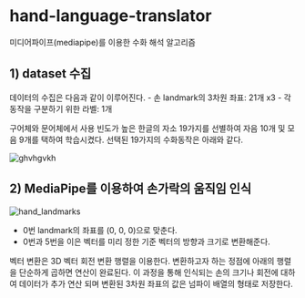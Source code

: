 # hand-language-translator
미디어파이프(mediapipe)를 이용한 수화 해석 알고리즘

## 1) dataset 수집

데이터의 수집은 다음과 같이 이루어진다.
	- 손 landmark의 3차원 좌표: 21개 x3
	- 각 동작을 구분하기 위한 라벨: 1개
  
  구어체와 문어체에서 사용 빈도가 높은 한글의 자소 19가지를 선별하여 자음 10개 및 모음 9개를 택하여 학습시켰다. 선택된 19가지의 수화동작은 아래와 같다.
  
![ghvhgvkh](https://user-images.githubusercontent.com/108911413/203528090-568f7a56-fa0b-42a3-9446-587870675a38.gif)


## 2) MediaPipe를 이용하여 손가락의 움직임 인식

![hand_landmarks](https://user-images.githubusercontent.com/108911413/203527185-404056b5-4bad-4139-ab6a-bc1f4aa8d316.png)

- 0번 landmark의 좌표를 (0, 0, 0)으로 맞춘다.
- 0번과 5번을 이은 벡터를 미리 정한 기준 벡터의 방향과 크기로 변환해준다.

벡터 변환은 3D 벡터 회전 변환 행렬을 이용한다. 변환하고자 하는 정점에 아래의 행렬을 단순하게 곱하면 연산이 완료된다. 이 과정을 통해 인식되는 손의 크기나 회전에 대하여 데이터가 추가 연산 되며 변환된 3차원 좌표의 값은 넘파이 배열의 형태로 저장한다.

